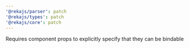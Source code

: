 ```yaml
---
'@rekajs/parser': patch
'@rekajs/types': patch
'@rekajs/core': patch
---
```


Requires component props to explicitly specify that they can be bindable
